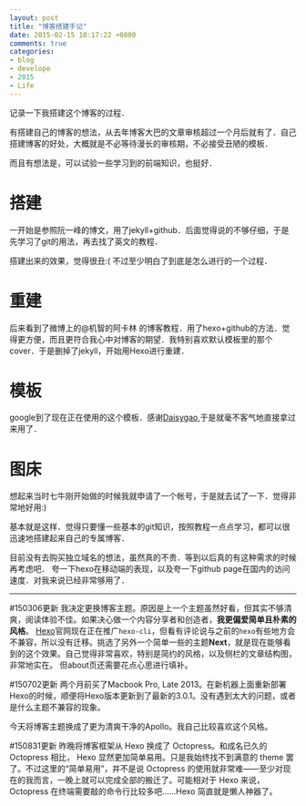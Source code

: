```yaml
---
layout: post
title: "博客搭建手记"
date: 2015-02-15 10:17:22 +0800
comments: true
categories:
- blog
- develope
- 2015
- Life
---
```


记录一下我搭建这个博客的过程．
<!--more-->
有搭建自己的博客的想法，从去年博客大巴的文章审核超过一个月后就有了．自己搭建博客的好处，大概就是不必等待漫长的审核期，不必接受丑陋的模板．

而且有想法是，可以试验一些学习到的前端知识，也挺好．

# 搭建
一开始是参照阮一峰的博文，用了jekyll+github．后面觉得说的不够仔细，于是先学习了git的用法，再去找了英文的教程．

搭建出来的效果，觉得很丑:( 不过至少明白了到底是怎么进行的一个过程．

# 重建
后来看到了微博上的@机智的阿卡林 的博客教程．用了hexo+github的方法．觉得更方便，而且更符合我心中对博客的期望．我特别喜欢默认模板里的那个cover．于是删掉了jekyll，开始用Hexo进行重建．

# 模板
google到了现在正在使用的这个模板．感谢[Daisygao](daisygao.com),于是就毫不客气地直接拿过来用了．

# 图床
想起来当时七牛刚开始做的时候我就申请了一个帐号，于是就去试了一下．觉得非常地好用:)

基本就是这样．觉得只要懂一些基本的git知识，按照教程一点点学习，都可以很迅速地搭建起来自己的专属博客．

目前没有去购买独立域名的想法，虽然真的不贵．等到以后真的有这种需求的时候再考虑吧．
夸一下hexo在移动端的表现，以及夸一下github page在国内的访问速度．对我来说已经非常够用了．

---

#150306更新
我决定更换博客主题。原因是上一个主题虽然好看，但其实不够清爽，阅读体验不佳。如果决心做一个内容分享者和创造者，**我更偏爱简单且朴素的风格**。
[Hexo](http://hexo.io)官网现在正在推广`hexo-cli`，但看有评论说与之前的`hexo`有些地方会不兼容，所以没有迁移。挑选了另外一个简单一些的主题**Next**，就是现在能够看到的这个效果。自己觉得非常喜欢，特别是简约的风格，以及侧栏的文章结构图，非常地实在。
但about页还需要花点心思进行填补。

#150702更新
两个月前买了Macbook Pro, Late 2013。在新机器上面重新部署Hexo的时候，顺便将Hexo版本更新到了最新的3.0.1。没有遇到太大的问题，或者是什么主题不兼容的现象。

今天将博客主题换成了更为清爽干净的Apollo。我自己比较喜欢这个风格。

#150831更新
昨晚将博客框架从 Hexo 换成了 Octopress。和成名已久的 Octopress 相比， Hexo 显然更加简单易用。只是我始终找不到满意的 theme 罢了。不过这里的“简单易用”，并不是说 Octopress 的使用就非常难——至少对现在的我而言，一晚上就可以完成全部的搬迁了。可能相对于 Hexo 来说， Octopress 在终端需要敲的命令行比较多吧……Hexo 简直就是懒人神器了。
